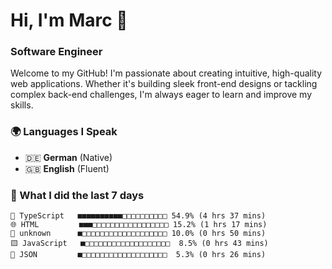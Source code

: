 # Hi, I'm Marc 👋 
### Software Engineer

Welcome to my GitHub! I'm passionate about creating intuitive, high-quality web applications. Whether it's building sleek front-end designs or tackling complex back-end challenges, I'm always eager to learn and improve my skills.  

### 🌍 Languages I Speak  
- 🇩🇪 **German** (Native)  
- 🇬🇧 **English** (Fluent)

### 🤯 What I did the last 7 days

```
🔷 TypeScript   ■■■■■■■■■■□□□□□□□□□□ 54.9% (4 hrs 37 mins)
🌐 HTML         ■■■□□□□□□□□□□□□□□□□□ 15.2% (1 hrs 17 mins)
📄 unknown      ■□□□□□□□□□□□□□□□□□□□ 10.0% (0 hrs 50 mins)
🟨 JavaScript   ■□□□□□□□□□□□□□□□□□□□  8.5% (0 hrs 43 mins)
📄 JSON         ■□□□□□□□□□□□□□□□□□□□  5.3% (0 hrs 26 mins)
```